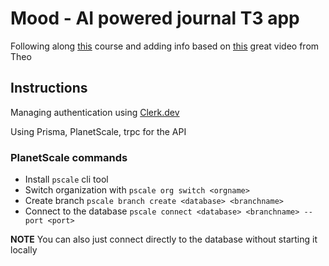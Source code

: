# Mood - AI powered journal T3 app

Following along [this](https://frontendmasters.com/courses/fullstack-app-next-v3/) course and adding info based on
[this](https://www.youtube.com/watch?v=YkOSUVzOAA4) great video from Theo

## Instructions

Managing authentication using [Clerk.dev](https://clerk.dev/)

Using Prisma, PlanetScale, trpc for the API

### PlanetScale commands

- Install `pscale` cli tool
- Switch organization with `pscale org switch <orgname>`
- Create branch `pscale branch create <database> <branchname>`
- Connect to the database `pscale connect <database> <branchname> --port <port>`

**NOTE** You can also just connect directly to the database without starting it locally
